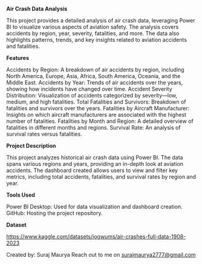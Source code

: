 **Air Crash Data Analysis**

This project provides a detailed analysis of air crash data, leveraging Power BI to visualize various aspects of aviation safety. The analysis covers accidents by region, year, severity, fatalities, and more. The data also highlights patterns, trends, and key insights related to aviation accidents and fatalities.

**Features**

Accidents by Region: A breakdown of air accidents by region, including North America, Europe, Asia, Africa, South America, Oceania, and the Middle East.
Accidents by Year: Trends of air accidents over the years, showing how incidents have changed over time.
Accident Severity Distribution: Visualization of accidents categorized by severity—low, medium, and high fatalities.
Total Fatalities and Survivors: Breakdown of fatalities and survivors over the years.
Fatalities by Aircraft Manufacturer: Insights on which aircraft manufacturers are associated with the highest number of fatalities.
Fatalities by Month and Region: A detailed overview of fatalities in different months and regions.
Survival Rate: An analysis of survival rates versus fatalities.

**Project Description**

This project analyzes historical air crash data using Power BI. The data spans various regions and years, providing an in-depth look at aviation accidents. The dashboard created allows users to view and filter key metrics, including total accidents, fatalities, and survival rates by region and year.

**Tools Used**

Power BI Desktop: Used for data visualization and dashboard creation.
GitHub: Hosting the project repository.

**Dataset**

https://www.kaggle.com/datasets/jogwums/air-crashes-full-data-1908-2023




Created by: Suraj Maurya
Reach out to me on surajmaurya2777@gmail.com
